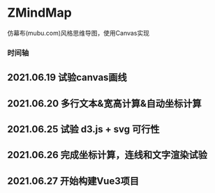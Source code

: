 # ZMindMap
仿幕布(mubu.com)风格思维导图，使用Canvas实现

### 时间轴  
2021.06.19 
试验canvas画线
-----------------------
2021.06.20 
多行文本&宽高计算&自动坐标计算
-----------------------
2021.06.25 
试验 d3.js + svg 可行性
-----------------------
2021.06.26 
完成坐标计算，连线和文字渲染试验
-----------------------
2021.06.27 
开始构建Vue3项目
-----------------------

